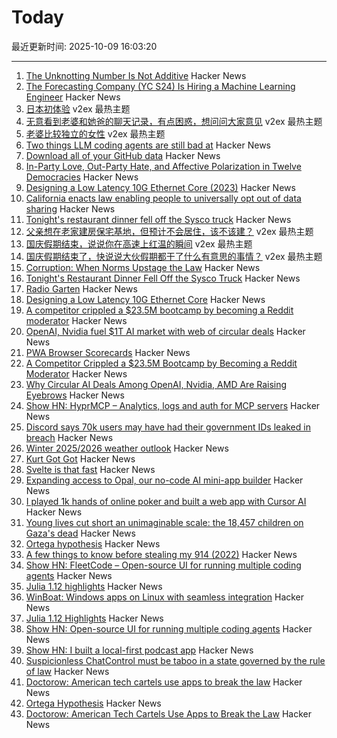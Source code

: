 # Today

最近更新时间: 2025-10-09 16:03:20

--- 
1. [The Unknotting Number Is Not Additive](https://divisbyzero.com/2025/10/08/the-unknotting-number-is-not-additive/) Hacker News
2. [The Forecasting Company (YC S24) Is Hiring a Machine Learning Engineer](https://www.ycombinator.com/companies/the-forecasting-company/jobs/cXJzAhA-founding-machine-learning-engineer) Hacker News
3. [日本初体验](https://www.v2ex.com/t/1163825) v2ex 最热主题
4. [无意看到老婆和她爸的聊天记录，有点困惑，想问问大家意见](https://www.v2ex.com/t/1163820) v2ex 最热主题
5. [老婆比较独立的女性](https://www.v2ex.com/t/1163804) v2ex 最热主题
6. [Two things LLM coding agents are still bad at](https://kix.dev/two-things-llm-coding-agents-are-still-bad-at/) Hacker News
7. [Download all of your GitHub data](https://github.blog/developer-skills/github/download-your-data/) Hacker News
8. [In-Party Love, Out-Party Hate, and Affective Polarization in Twelve Democracies](https://academic.oup.com/poq/article/89/2/459/8152104?login=false) Hacker News
9. [Designing a Low Latency 10G Ethernet Core (2023)](https://ttchisholm.github.io/ethernet/2023/05/01/designing-10g-eth-1.html) Hacker News
10. [California enacts law enabling people to universally opt out of data sharing](https://therecord.media/california-signs-law-opt-out-browsers) Hacker News
11. [Tonight's restaurant dinner fell off the Sysco truck](https://www.thenation.com/article/society/restaurant-consolidation-loss-local-identity/) Hacker News
12. [父亲想在老家建房保宅基地，但预计不会居住，该不该建？](https://www.v2ex.com/t/1163795) v2ex 最热主题
13. [国庆假期结束，说说你在高速上红温的瞬间](https://www.v2ex.com/t/1163792) v2ex 最热主题
14. [国庆假期结束了，快说说大伙假期都干了什么有意思的事情？](https://www.v2ex.com/t/1163783) v2ex 最热主题
15. [Corruption: When Norms Upstage the Law](https://knowablemagazine.org/content/article/society/2025/how-corruption-interplays-with-social-norms) Hacker News
16. [Tonight's Restaurant Dinner Fell Off the Sysco Truck](https://www.thenation.com/article/society/restaurant-consolidation-loss-local-identity/) Hacker News
17. [Radio Garten](https://radio.garden/) Hacker News
18. [Designing a Low Latency 10G Ethernet Core](https://ttchisholm.github.io/ethernet/2023/05/01/designing-10g-eth-1.html) Hacker News
19. [A competitor crippled a $23.5M bootcamp by becoming a Reddit moderator](https://larslofgren.com/codesmith-reddit-reputation-attack/) Hacker News
20. [OpenAI, Nvidia fuel $1T AI market with web of circular deals](https://www.bloomberg.com/news/features/2025-10-07/openai-s-nvidia-amd-deals-boost-1-trillion-ai-boom-with-circular-deals) Hacker News
21. [PWA Browser Scorecards](https://pwascore.com/) Hacker News
22. [A Competitor Crippled a $23.5M Bootcamp by Becoming a Reddit Moderator](https://larslofgren.com/codesmith-reddit-reputation-attack/) Hacker News
23. [Why Circular AI Deals Among OpenAI, Nvidia, AMD Are Raising Eyebrows](https://www.bloomberg.com/news/articles/2025-10-08/the-circular-openai-nvidia-and-amd-deals-raising-fears-of-a-new-tech-bubble) Hacker News
24. [Show HN: HyprMCP – Analytics, logs and auth for MCP servers](https://github.com/hyprmcp/jetski) Hacker News
25. [Discord says 70k users may have had their government IDs leaked in breach](https://www.theverge.com/news/797051/discord-government-ids-leaked-data-breach) Hacker News
26. [Winter 2025/2026 weather outlook](https://www.severe-weather.eu/long-range-2/winter-2025-2026-outlook-colder-season-forecast-for-united-states-canada-europe-fa/) Hacker News
27. [Kurt Got Got](https://fly.io/blog/kurt-got-got/) Hacker News
28. [Svelte is that fast](https://chuniversiteit.nl/papers/svelte-is-fast) Hacker News
29. [Expanding access to Opal, our no-code AI mini-app builder](https://blog.google/technology/google-labs/opal-expansion/) Hacker News
30. [I played 1k hands of online poker and built a web app with Cursor AI](https://blog.rchase.com/i-played-1-000-hands-of-online-poker-and-built-a-web-app-with-cursor-ai/) Hacker News
31. [Young lives cut short an unimaginable scale: the 18,457 children on Gaza's dead](https://www.theguardian.com/world/ng-interactive/2025/oct/08/young-lives-cut-short-on-an-unimaginable-scale-the-18457-children-on-gazas-list-of-war-dead) Hacker News
32. [Ortega hypothesis](https://en.wikipedia.org/wiki/Ortega_hypothesis) Hacker News
33. [A few things to know before stealing my 914 (2022)](https://www.hagerty.com/media/advice/a-few-things-to-know-before-you-steal-my-914/) Hacker News
34. [Show HN: FleetCode – Open-source UI for running multiple coding agents](https://github.com/built-by-as/FleetCode) Hacker News
35. [Julia 1.12 highlights](https://julialang.org/blog/2025/10/julia-1.12-highlights/) Hacker News
36. [WinBoat: Windows apps on Linux with seamless integration](https://www.winboat.app/) Hacker News
37. [Julia 1.12 Highlights](https://julialang.org/blog/2025/10/julia-1.12-highlights/) Hacker News
38. [Show HN: Open-source UI for running multiple coding agents](https://github.com/built-by-as/FleetCode) Hacker News
39. [Show HN: I built a local-first podcast app](https://wherever.audio) Hacker News
40. [Suspicionless ChatControl must be taboo in a state governed by the rule of law](https://digitalcourage.social/@echo_pbreyer/115337976340299372) Hacker News
41. [Doctorow: American tech cartels use apps to break the law](https://lithub.com/how-american-tech-cartels-use-apps-to-break-the-law/) Hacker News
42. [Ortega Hypothesis](https://en.wikipedia.org/wiki/Ortega_hypothesis) Hacker News
43. [Doctorow: American Tech Cartels Use Apps to Break the Law](https://lithub.com/how-american-tech-cartels-use-apps-to-break-the-law/) Hacker News
